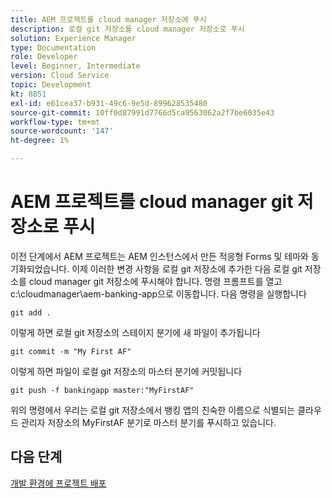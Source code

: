 ```yaml
---
title: AEM 프로젝트를 cloud manager 저장소에 푸시
description: 로컬 git 저장소를 cloud manager 저장소로 푸시
solution: Experience Manager
type: Documentation
role: Developer
level: Beginner, Intermediate
version: Cloud Service
topic: Development
kt: 8851
exl-id: e61cea37-b931-49c6-9e5d-899628535480
source-git-commit: 10ff0d87991d7766d5ca9563062a2f7be6035e43
workflow-type: tm+mt
source-wordcount: '147'
ht-degree: 1%

---
```


# AEM 프로젝트를 cloud manager git 저장소로 푸시

이전 단계에서 AEM 프로젝트는 AEM 인스턴스에서 만든 적응형 Forms 및 테마와 동기화되었습니다.
이제 이러한 변경 사항을 로컬 git 저장소에 추가한 다음 로컬 git 저장소를 cloud manager git 저장소에 푸시해야 합니다.
명령 프롬프트를 열고 c:\cloudmanager\aem-banking-app으로 이동합니다. 다음 명령을 실행합니다

```
git add .
```

이렇게 하면 로컬 git 저장소의 스테이지 분기에 새 파일이 추가됩니다

```
git commit -m "My First AF"
```

이렇게 하면 파일이 로컬 git 저장소의 마스터 분기에 커밋됩니다

```
git push -f bankingapp master:"MyFirstAF"
```

위의 명령에서 우리는 로컬 git 저장소에서 뱅킹 앱의 친숙한 이름으로 식별되는 클라우드 관리자 저장소의 MyFirstAF 분기로 마스터 분기를 푸시하고 있습니다.

## 다음 단계

[개발 환경에 프로젝트 배포](./deploy-to-dev-environment.md)
